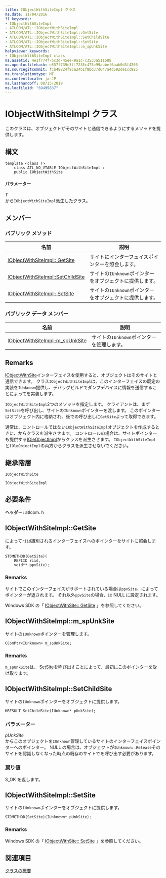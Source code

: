 ```yaml
---
title: IObjectWithSiteImpl クラス
ms.date: 11/04/2016
f1_keywords:
- IObjectWithSiteImpl
- ATLCOM/ATL::IObjectWithSiteImpl
- ATLCOM/ATL::IObjectWithSiteImpl::GetSite
- ATLCOM/ATL::IObjectWithSiteImpl::SetChildSite
- ATLCOM/ATL::IObjectWithSiteImpl::SetSite
- ATLCOM/ATL::IObjectWithSiteImpl::m_spUnkSite
helpviewer_keywords:
- IObjectWithSiteImpl class
ms.assetid: 4e1f774f-bc3d-45ee-9a1c-c3533a511588
ms.openlocfilehash: e857f739e3ff7235c473e99abbef6aab0d3f4205
ms.sourcegitcommit: fcb48824f9ca24b1f8bd37d647a4d592de1cc925
ms.translationtype: MT
ms.contentlocale: ja-JP
ms.lasthandoff: 08/15/2019
ms.locfileid: "69495837"
---
```

# <a name="iobjectwithsiteimpl-class"></a>IObjectWithSiteImpl クラス

このクラスは、オブジェクトがそのサイトと通信できるようにするメソッドを提供します。

## <a name="syntax"></a>構文

```
template <class T>
    class ATL_NO_VTABLE IObjectWithSiteImpl :
    public IObjectWithSite
```

#### <a name="parameters"></a>パラメーター

*T*<br/>
から`IObjectWithSiteImpl`派生したクラス。

## <a name="members"></a>メンバー

### <a name="public-methods"></a>パブリック メソッド

|名前|説明|
|----------|-----------------|
|[IObjectWithSiteImpl:: GetSite](#getsite)|サイトにインターフェイスポインターを照会します。|
|[IObjectWithSiteImpl::SetChildSite](#setchildsite)|サイトの`IUnknown`ポインターをオブジェクトに提供します。|
|[IObjectWithSiteImpl:: SetSite](#setsite)|サイトの`IUnknown`ポインターをオブジェクトに提供します。|

### <a name="public-data-members"></a>パブリック データ メンバー

|名前|説明|
|----------|-----------------|
|[IObjectWithSiteImpl::m_spUnkSite](#m_spunksite)|サイトの`IUnknown`ポインターを管理します。|

## <a name="remarks"></a>Remarks

[IObjectWithSite](/windows/win32/api/ocidl/nn-ocidl-iobjectwithsite)インターフェイスを使用すると、オブジェクトはそのサイトと通信できます。 クラス`IObjectWithSiteImpl`は、このインターフェイスの既定の実装を`IUnknown`提供し、デバッグビルドでダンプデバイスに情報を送信することによってを実装します。

`IObjectWithSiteImpl`2つのメソッドを指定します。 クライアントは、まず`SetSite`を呼び出し、サイトの`IUnknown`ポインターを渡します。 このポインターはオブジェクト内に格納され、後での呼び出しに`GetSite`よって取得できます。

通常は、コントロールではない`IObjectWithSiteImpl`オブジェクトを作成するときに、からクラスを派生させます。 コントロールの場合は、サイトポインターも提供する[IOleObjectImpl](../../atl/reference/ioleobjectimpl-class.md)からクラスを派生させます。 `IObjectWithSiteImpl` と`IOleObjectImpl`の両方からクラスを派生させないでください。

## <a name="inheritance-hierarchy"></a>継承階層

`IObjectWithSite`

`IObjectWithSiteImpl`

## <a name="requirements"></a>必要条件

**ヘッダー:** atlcom. h

##  <a name="getsite"></a>  IObjectWithSiteImpl::GetSite

によって`riid`識別されるインターフェイスへのポインターをサイトに照会します。

```
STDMETHOD(GetSite)(
    REFIID riid,
    void** ppvSite);
```

### <a name="remarks"></a>Remarks

サイトでこのインターフェイスがサポートされている場合は`ppvSite`、によってポインターが返されます。 それ以外`ppvSite`の場合、は NULL に設定されます。

Windows SDK の「 [IObjectWithSite:: GetSite](/windows/win32/api/ocidl/nf-ocidl-iobjectwithsite-getsite) 」を参照してください。

##  <a name="m_spunksite"></a>IObjectWithSiteImpl::m_spUnkSite

サイトの`IUnknown`ポインターを管理します。

```
CComPtr<IUnknown> m_spUnkSite;
```

### <a name="remarks"></a>Remarks

`m_spUnkSite`は、 [SetSite](#setsite)を呼び出すことによって、最初にこのポインターを受け取ります。

##  <a name="setchildsite"></a>  IObjectWithSiteImpl::SetChildSite

サイトの`IUnknown`ポインターをオブジェクトに提供します。

```
HRESULT SetChildSite(IUnknown* pUnkSite);
```

### <a name="parameters"></a>パラメーター

*pUnkSite*<br/>
からこのオブジェクトを`IUnknown`管理しているサイトのインターフェイスポインターへのポインター。 NULL の場合は、オブジェクトが`IUnknown::Release`そのサイトを認識しなくなった時点の既存のサイトでを呼び出す必要があります。

### <a name="return-value"></a>戻り値

S_OK を返します。

##  <a name="setsite"></a>  IObjectWithSiteImpl::SetSite

サイトの`IUnknown`ポインターをオブジェクトに提供します。

```
STDMETHOD(SetSite)(IUnknown* pUnkSite);
```

### <a name="remarks"></a>Remarks

Windows SDK の「 [IObjectWithSite:: SetSite](/windows/win32/api/ocidl/nf-ocidl-iobjectwithsite-setsite) 」を参照してください。

## <a name="see-also"></a>関連項目

[クラスの概要](../../atl/atl-class-overview.md)
